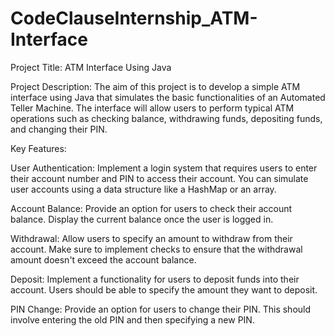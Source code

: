 # CodeClauseInternship_ATM-Interface

Project Title: ATM Interface Using Java

Project Description:
The aim of this project is to develop a simple ATM interface using Java that simulates the basic functionalities of an Automated Teller Machine. The interface will allow users to perform typical ATM operations such as checking balance, withdrawing funds, depositing funds, and changing their PIN.

Key Features:

User Authentication: Implement a login system that requires users to enter their account number and PIN to access their account. You can simulate user accounts using a data structure like a HashMap or an array.

Account Balance: Provide an option for users to check their account balance. Display the current balance once the user is logged in.

Withdrawal: Allow users to specify an amount to withdraw from their account. Make sure to implement checks to ensure that the withdrawal amount doesn't exceed the account balance.

Deposit: Implement a functionality for users to deposit funds into their account. Users should be able to specify the amount they want to deposit.

PIN Change: Provide an option for users to change their PIN. This should involve entering the old PIN and then specifying a new PIN.


